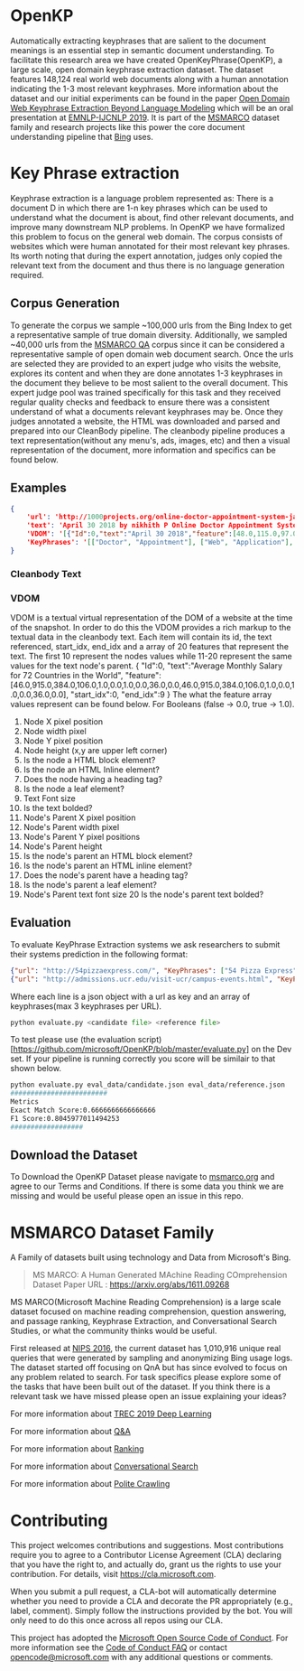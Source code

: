 # OpenKP  
Automatically extracting keyphrases that are
salient to the document meanings is an essential
step in semantic document understanding. To facilitate this research area we have created OpenKeyPhrase(OpenKP), a large scale, open domain keyphrase extraction dataset. The dataset features 148,124 real world web documents along with a human annotation indicating the 1-3 most relevant keyphrases. More information about the dataset and our initial experiments can be found in the paper [Open Domain Web Keyphrase Extraction
Beyond Language Modeling](https://www.emnlp-ijcnlp2019.org/program/) which will be an oral presentation at [EMNLP-IJCNLP 2019](https://www.emnlp-ijcnlp2019.org/).  It is part of the [MSMARCO](msmarco.org) dataset family and research projects like this power the core document understanding pipeline that [Bing](www.bing.com) uses.

# Key Phrase extraction
Keyphrase extraction is a language problem represented as: There is a document D in which there are 1-n key phrases which can be used to understand what the document is about, find other relevant documents, and improve many downstream NLP problems.
In OpenKP we have formalized this problem to focus on the general web domain. The corpus consists of websites which were human annotated for their most relevant key phrases. Its worth noting that during the expert annotation, judges only copied the relevant text from the document and thus there is no language generation required. 

## Corpus Generation
To generate the corpus we sample ~100,000 urls from the Bing Index to get a representative sample of true domain diversity. Additionally, we sampled ~40,000 urls from the [MSMARCO QA](https://github.com/microsoft/MSMARCO-Question-Answering) corpus since it can be considered a representative sample of open domain web document search. Once the urls are selected they are provided to an expert judge who visits the website, explores its content and when they are done annotates 1-3 keyphrases in the document they believe to be most salient to the overall document. This expert judge pool was trained specifically for this task and they received regular quality checks and feedback to ensure there was a consistent understand of what a documents relevant keyphrases may be. Once they judges annotated a website, the HTML was downloaded and parsed and prepared into our CleanBody pipeline. The cleanbody pipeline produces a text representation(without any menu's, ads, images, etc) and then a visual representation of the document, more information and specifics can be found below.

## Examples 
```json
{
    'url': 'http://1000projects.org/online-doctor-appointment-system-java-project.html', 
    'text': 'April 30 2018 by nikhith P Online Doctor Appointment System Java Project Project Title Secure Web Application for Online Doctor Appointment System Online Doctor appointment is a smart web application this provides a registration and login for both doctors and patients Doctors can register by giving his necessary details like timings fee category etc After successful registration the doctor can log in by giving username and password The doctor can view the booking request by patients and if he accepts the patient requests the status will be shown as booking confirmed to the patient He can also view the feedback given by the patient The patients must be registered and log in to book a doctor basing the category and the type The Application has following modules Admin Doctor Patient Admin Admin needs to login with username and password and in the admin home screen he can see the basic functionalities of admin Admin can view the registered doctors and patients He can also view the patients request and doctors requests and he will confirm the patients and doctors requests Doctor Doctor need to be registered by giving the necessary details like experience timing fees etc After registering he need to log in and in the home screen he can view the basic functionalities He can view the patient request forwarded from admin and he can accept and he can also view the feedback given by patients Patient The patient needs to be registered and log in after logging on he can search for the doctor by giving the location the reason or problem Basing on the doctor availability the admin will confirm the booking request and will send to mail that the booking is confirmed he can also view in the status and he can also give feedback basing the performance of the doctor Existing System In the existing system the patient needs to visit the doctor for booking we need to wait and the booking will be done manually so to maintain everything is always a problem Proposed System In the proposed system the doctors patients are brought to one platform will allow patients to be more flexible they can register and search for the doctors basing on the location the list of doctors will be shown and patient can book by selecting the time slots and the admin will confirm the booking so everything is computerized an done very fast which will save time Software Requirements NetBeans74JDK 17MySQL 55SQL Yog HTML JavaScript and CSS Screens Home Page This screen shows the basic view of the application home page and the list of modules Admin Login Page In this page admin can log in by giving username and password Admin Home Page After successful login the application shows the admin home page in which the basic functionalities are shown View doctors Page In this page admin can view the list of doctors registered View patients Page In this admin can view the list of patients registered Patients request Page In this page admin can view the requests sent by the user for booking a doctor View doctors request Page In this page the request from a doctor is shown and admin will send the confirmation to the user that the booking is confirmed Doctor registration Page In this page the can register into the application by providing all the necessary details like experience fee timings etc Doctor login Page In this page the doctor can login by giving the username and password Doctor home Page After the successful login the doctor home page shows basic functionalities View request Page In this page the doctor can view the patient requests which are forwarded by the admin and he responds to the request View feedback Page In this page the doctor can view the patients feedback Patient registration Page In this page the patient can register into the application by providing all necessary details Patient login Page In this page patient can log in by giving username and password Patient home Page After successful login the application shows the patient homepage with basic functionalities Search Results Page In this page patient can search the doctor by giving the category reason location by selecting on the map In this page after giving the details for searching the doctor the search results will be shown like as in above screen In this page patient can view the status of his booking whether the booking is confirmed or not Feedback Page In this page patient can give the feedback for the doctor based on his performance 201718 Java Projects CSE Projects Java Abstracts Java Based Projects MySQL Projects Previous Venue Booking System Java Project Next Campus Recruitment System Java Project', 
    'VDOM': '[{"Id":0,"text":"April 30 2018","feature":[48.0,115.0,97.0,14.0,0.0,0.0,0.0,0.0,11.0,0.0,48.0,619.0,96.0,18.0,1.0,0.0,0.0,0.0,11.0,0.0],"start_idx":0,"end_idx":3},{"Id":0,"text":"by","feature":[162.0,105.0,97.0,14.0,0.0,0.0,0.0,0.0,11.0,0.0,48.0,619.0,96.0,18.0,1.0,0.0,0.0,0.0,11.0,0.0],"start_idx":3,"end_idx":4},{"Id":0,"text":"nikhith P","feature":[190.0,77.0,97.0,14.0,0.0,0.0,0.0,0.0,11.0,0.0,48.0,619.0,96.0,18.0,1.0,0.0,0.0,0.0,11.0,0.0],"start_idx":4,"end_idx":6},{"Id":0,"text":"Online Doctor Appointment System Java Project","feature":[48.0,619.0,114.0,36.0,1.0,0.0,1.0,0.0,26.0,0.0,48.0,619.0,114.0,36.0,1.0,0.0,1.0,0.0,26.0,0.0],"start_idx":6,"end_idx":12},{"Id":0,"text":"Project Title","feature":[48.0,96.0,174.0,19.0,0.0,0.0,0.0,0.0,16.0,1.0,48.0,619.0,172.0,24.0,1.0,0.0,0.0,0.0,16.0,1.0],"start_idx":12,"end_idx":14},{"Id":0,"text":"Secure Web Application for Online Doctor Appointment System","feature":[48.0,619.0,172.0,24.0,1.0,0.0,0.0,0.0,16.0,1.0,48.0,619.0,172.0,24.0,1.0,0.0,0.0,0.0,16.0,1.0],"start_idx":14,"end_idx":22},{"Id":0,"text":"Online Doctor appointment is a smart web application this provides a registration and login for both doctors and patients Doctors can register by giving his necessary details like timings fee category etc After successful registration the doctor can log in by giving username and password The doctor can view the booking request by patients and if he accepts the patient requests the status will be shown as booking confirmed to the patient He can also view the feedback given by the patient The patients must be registered and log in to book a doctor basing the category and the type","feature":[48.0,619.0,272.0,336.0,1.0,0.0,0.0,0.0,16.0,0.0,48.0,619.0,272.0,336.0,1.0,0.0,0.0,0.0,16.0,0.0],"start_idx":22,"end_idx":122},{"Id":0,"text":"The Application has following modules","feature":[48.0,352.0,634.0,23.0,0.0,0.0,0.0,0.0,19.0,1.0,48.0,619.0,632.0,28.0,1.0,0.0,0.0,0.0,19.0,1.0],"start_idx":122,"end_idx":127},{"Id":0,"text":"Admin","feature":[48.0,619.0,684.0,24.0,1.0,0.0,0.0,0.0,16.0,0.0,48.0,619.0,684.0,24.0,1.0,0.0,0.0,0.0,16.0,0.0],"start_idx":127,"end_idx":128},{"Id":0,"text":"Doctor","feature":[48.0,619.0,708.0,24.0,1.0,0.0,0.0,0.0,16.0,0.0,48.0,619.0,708.0,24.0,1.0,0.0,0.0,0.0,16.0,0.0],"start_idx":128,"end_idx":129},{"Id":0,"text":"Patient","feature":[48.0,619.0,732.0,24.0,1.0,0.0,0.0,0.0,16.0,0.0,48.0,619.0,732.0,24.0,1.0,0.0,0.0,0.0,16.0,0.0],"start_idx":129,"end_idx":130},{"Id":0,"text":"Admin","feature":[48.0,56.0,782.0,19.0,0.0,0.0,0.0,0.0,16.0,1.0,48.0,619.0,780.0,24.0,1.0,0.0,0.0,0.0,16.0,1.0],"start_idx":130,"end_idx":131},{"Id":0,"text":"Admin needs to login with username and password and in the admin home screen he can see the basic functionalities of admin Admin can view the registered doctors and patients He can also view the patients request and doctors requests and he will confirm the patients and doctors requests","feature":[48.0,619.0,828.0,96.0,1.0,0.0,0.0,0.0,16.0,0.0,48.0,619.0,828.0,96.0,1.0,0.0,0.0,0.0,16.0,0.0],"start_idx":131,"end_idx":180},{"Id":0,"text":"Doctor","feature":[48.0,59.0,950.0,19.0,0.0,0.0,0.0,0.0,16.0,1.0,48.0,619.0,948.0,24.0,1.0,0.0,0.0,0.0,16.0,1.0],"start_idx":180,"end_idx":181},{"Id":0,"text":"Doctor need to be registered by giving the necessary details like experience timing fees etc After registering he need to log in and in the home screen he can view the basic functionalities He can view the patient request forwarded from admin and he can accept and he can also view the feedback given by patients","feature":[48.0,619.0,996.0,96.0,1.0,0.0,0.0,0.0,16.0,0.0,48.0,619.0,996.0,96.0,1.0,0.0,0.0,0.0,16.0,0.0],"start_idx":181,"end_idx":237},{"Id":0,"text":"Patient","feature":[48.0,62.0,1118.0,19.0,0.0,0.0,0.0,0.0,16.0,1.0,48.0,619.0,1116.0,24.0,1.0,0.0,0.0,0.0,16.0,1.0],"start_idx":237,"end_idx":238},{"Id":0,"text":"The patient needs to be registered and log in after logging on he can search for the doctor by giving the location the reason or problem Basing on the doctor availability the admin will confirm the booking request and will send to mail that the booking is confirmed he can also view in the status and he can also give feedback basing the performance of the doctor","feature":[48.0,619.0,1164.0,120.0,1.0,0.0,0.0,0.0,16.0,0.0,48.0,619.0,1164.0,120.0,1.0,0.0,0.0,0.0,16.0,0.0],"start_idx":238,"end_idx":305},{"Id":0,"text":"Existing System","feature":[48.0,158.0,1310.0,23.0,0.0,0.0,0.0,0.0,19.0,1.0,48.0,619.0,1308.0,28.0,1.0,0.0,0.0,0.0,19.0,1.0],"start_idx":305,"end_idx":307},{"Id":0,"text":"In the existing system the patient needs to visit the doctor for booking we need to wait and the booking will be done manually so to maintain everything is always a problem","feature":[48.0,619.0,1360.0,72.0,1.0,0.0,0.0,0.0,16.0,0.0,48.0,619.0,1360.0,72.0,1.0,0.0,0.0,0.0,16.0,0.0],"start_idx":307,"end_idx":339},{"Id":0,"text":"Proposed System","feature":[48.0,170.0,1458.0,23.0,0.0,0.0,0.0,0.0,19.0,1.0,48.0,619.0,1456.0,28.0,1.0,0.0,0.0,0.0,19.0,1.0],"start_idx":339,"end_idx":341},{"Id":0,"text":"In the proposed system the doctors patients are brought to one platform will allow patients to be more flexible they can register and search for the doctors basing on the location the list of doctors will be shown and patient can book by selecting the time slots and the admin will confirm the booking so everything is computerized an done very fast which will save time","feature":[48.0,619.0,1508.0,120.0,1.0,0.0,0.0,0.0,16.0,0.0,48.0,619.0,1508.0,120.0,1.0,0.0,0.0,0.0,16.0,0.0],"start_idx":341,"end_idx":407},{"Id":0,"text":"Software Requirements","feature":[48.0,227.0,1654.0,23.0,0.0,0.0,0.0,0.0,19.0,1.0,48.0,619.0,1652.0,28.0,1.0,0.0,0.0,0.0,19.0,1.0],"start_idx":407,"end_idx":409},{"Id":0,"text":"NetBeans74JDK 17MySQL 55SQL Yog HTML JavaScript and CSS","feature":[48.0,619.0,1704.0,24.0,1.0,0.0,0.0,0.0,16.0,0.0,48.0,619.0,1704.0,24.0,1.0,0.0,0.0,0.0,16.0,0.0],"start_idx":409,"end_idx":417},{"Id":0,"text":"Screens","feature":[48.0,80.0,1754.0,23.0,0.0,0.0,0.0,0.0,19.0,1.0,48.0,619.0,1752.0,28.0,1.0,0.0,0.0,0.0,19.0,1.0],"start_idx":417,"end_idx":418},{"Id":0,"text":"Home Page","feature":[48.0,93.0,1806.0,19.0,0.0,0.0,0.0,0.0,16.0,1.0,48.0,619.0,1804.0,24.0,1.0,0.0,0.0,0.0,16.0,1.0],"start_idx":418,"end_idx":420},{"Id":0,"text":"This screen shows the basic view of the application home page and the list of modules","feature":[48.0,619.0,1876.0,48.0,1.0,0.0,0.0,0.0,16.0,0.0,48.0,619.0,1876.0,48.0,1.0,0.0,0.0,0.0,16.0,0.0],"start_idx":420,"end_idx":436},{"Id":0,"text":"Admin Login Page","feature":[48.0,146.0,1950.0,19.0,0.0,0.0,0.0,0.0,16.0,1.0,48.0,619.0,1948.0,24.0,1.0,0.0,0.0,0.0,16.0,1.0],"start_idx":436,"end_idx":439},{"Id":0,"text":"In this page admin can log in by giving username and password","feature":[48.0,619.0,2020.0,48.0,1.0,0.0,0.0,0.0,16.0,0.0,48.0,619.0,2020.0,48.0,1.0,0.0,0.0,0.0,16.0,0.0],"start_idx":439,"end_idx":451},{"Id":0,"text":"Admin Home Page","feature":[48.0,148.0,2046.0,19.0,0.0,0.0,0.0,0.0,16.0,1.0,48.0,619.0,2020.0,48.0,1.0,0.0,0.0,0.0,16.0,0.0],"start_idx":451,"end_idx":454},{"Id":0,"text":"After successful login the application shows the admin home page in which the basic functionalities are shown","feature":[48.0,619.0,2116.0,72.0,1.0,0.0,0.0,0.0,16.0,0.0,48.0,619.0,2116.0,72.0,1.0,0.0,0.0,0.0,16.0,0.0],"start_idx":454,"end_idx":471},{"Id":0,"text":"View doctors Page","feature":[48.0,150.0,2166.0,19.0,0.0,0.0,0.0,0.0,16.0,1.0,48.0,619.0,2116.0,72.0,1.0,0.0,0.0,0.0,16.0,0.0],"start_idx":471,"end_idx":474},{"Id":0,"text":"In this page admin can view the list of doctors registered","feature":[48.0,619.0,2236.0,48.0,1.0,0.0,0.0,0.0,16.0,0.0,48.0,619.0,2236.0,48.0,1.0,0.0,0.0,0.0,16.0,0.0],"start_idx":474,"end_idx":485},{"Id":0,"text":"View patients Page","feature":[48.0,153.0,2262.0,19.0,0.0,0.0,0.0,0.0,16.0,1.0,48.0,619.0,2236.0,48.0,1.0,0.0,0.0,0.0,16.0,0.0],"start_idx":485,"end_idx":488},{"Id":0,"text":"In this admin can view the list of patients registered","feature":[48.0,619.0,2332.0,48.0,1.0,0.0,0.0,0.0,16.0,0.0,48.0,619.0,2332.0,48.0,1.0,0.0,0.0,0.0,16.0,0.0],"start_idx":488,"end_idx":498},{"Id":0,"text":"Patients request Page","feature":[48.0,182.0,2358.0,19.0,0.0,0.0,0.0,0.0,16.0,1.0,48.0,619.0,2332.0,48.0,1.0,0.0,0.0,0.0,16.0,0.0],"start_idx":498,"end_idx":501},{"Id":0,"text":"In this page admin can view the requests sent by the user for booking a doctor","feature":[48.0,619.0,2428.0,48.0,1.0,0.0,0.0,0.0,16.0,0.0,48.0,619.0,2428.0,48.0,1.0,0.0,0.0,0.0,16.0,0.0],"start_idx":501,"end_idx":517},{"Id":0,"text":"View doctors request Page","feature":[48.0,218.0,2454.0,19.0,0.0,0.0,0.0,0.0,16.0,1.0,48.0,619.0,2428.0,48.0,1.0,0.0,0.0,0.0,16.0,0.0],"start_idx":517,"end_idx":521},{"Id":0,"text":"In this page the request from a doctor is shown and admin will send the confirmation to the user that the booking is confirmed","feature":[48.0,619.0,2524.0,72.0,1.0,0.0,0.0,0.0,16.0,0.0,48.0,619.0,2524.0,72.0,1.0,0.0,0.0,0.0,16.0,0.0],"start_idx":521,"end_idx":545},{"Id":0,"text":"Doctor registration Page","feature":[48.0,198.0,2574.0,19.0,0.0,0.0,0.0,0.0,16.0,1.0,48.0,619.0,2524.0,72.0,1.0,0.0,0.0,0.0,16.0,0.0],"start_idx":545,"end_idx":548},{"Id":0,"text":"In this page the can register into the application by providing all the necessary details like experience fee timings etc","feature":[48.0,619.0,2644.0,72.0,1.0,0.0,0.0,0.0,16.0,0.0,48.0,619.0,2644.0,72.0,1.0,0.0,0.0,0.0,16.0,0.0],"start_idx":548,"end_idx":568},{"Id":0,"text":"Doctor login Page","feature":[48.0,143.0,2694.0,19.0,0.0,0.0,0.0,0.0,16.0,1.0,48.0,619.0,2644.0,72.0,1.0,0.0,0.0,0.0,16.0,0.0],"start_idx":568,"end_idx":571},{"Id":0,"text":"In this page the doctor can login by giving the username and password","feature":[48.0,619.0,2764.0,24.0,1.0,0.0,0.0,0.0,16.0,0.0,48.0,619.0,2764.0,24.0,1.0,0.0,0.0,0.0,16.0,0.0],"start_idx":571,"end_idx":584},{"Id":0,"text":"Doctor home Page","feature":[48.0,149.0,2814.0,19.0,0.0,0.0,0.0,0.0,16.0,1.0,48.0,619.0,2812.0,24.0,1.0,0.0,0.0,0.0,16.0,1.0],"start_idx":584,"end_idx":587},{"Id":0,"text":"After the successful login the doctor home page shows basic functionalities","feature":[48.0,619.0,2884.0,48.0,1.0,0.0,0.0,0.0,16.0,0.0,48.0,619.0,2884.0,48.0,1.0,0.0,0.0,0.0,16.0,0.0],"start_idx":587,"end_idx":598},{"Id":0,"text":"View request Page","feature":[48.0,149.0,2910.0,19.0,0.0,0.0,0.0,0.0,16.0,1.0,48.0,619.0,2884.0,48.0,1.0,0.0,0.0,0.0,16.0,0.0],"start_idx":598,"end_idx":601},{"Id":0,"text":"In this page the doctor can view the patient requests which are forwarded by the admin and he responds to the request","feature":[48.0,619.0,2980.0,72.0,1.0,0.0,0.0,0.0,16.0,0.0,48.0,619.0,2980.0,72.0,1.0,0.0,0.0,0.0,16.0,0.0],"start_idx":601,"end_idx":623},{"Id":0,"text":"View feedback Page","feature":[48.0,161.0,3030.0,19.0,0.0,0.0,0.0,0.0,16.0,1.0,48.0,619.0,2980.0,72.0,1.0,0.0,0.0,0.0,16.0,0.0],"start_idx":623,"end_idx":626},{"Id":0,"text":"In this page the doctor can view the patients feedback","feature":[48.0,619.0,3100.0,48.0,1.0,0.0,0.0,0.0,16.0,0.0,48.0,619.0,3100.0,48.0,1.0,0.0,0.0,0.0,16.0,0.0],"start_idx":626,"end_idx":636},{"Id":0,"text":"Patient registration Page","feature":[48.0,201.0,3126.0,19.0,0.0,0.0,0.0,0.0,16.0,1.0,48.0,619.0,3100.0,48.0,1.0,0.0,0.0,0.0,16.0,0.0],"start_idx":636,"end_idx":639},{"Id":0,"text":"In this page the patient can register into the application by providing all necessary details","feature":[48.0,619.0,3196.0,48.0,1.0,0.0,0.0,0.0,16.0,0.0,48.0,619.0,3196.0,48.0,1.0,0.0,0.0,0.0,16.0,0.0],"start_idx":639,"end_idx":654},{"Id":0,"text":"Patient login Page","feature":[48.0,146.0,3270.0,19.0,0.0,0.0,0.0,0.0,16.0,1.0,48.0,619.0,3268.0,24.0,1.0,0.0,0.0,0.0,16.0,1.0],"start_idx":654,"end_idx":657},{"Id":0,"text":"In this page patient can log in by giving username and password","feature":[48.0,619.0,3340.0,48.0,1.0,0.0,0.0,0.0,16.0,0.0,48.0,619.0,3340.0,48.0,1.0,0.0,0.0,0.0,16.0,0.0],"start_idx":657,"end_idx":669},{"Id":0,"text":"Patient home Page","feature":[48.0,152.0,3366.0,19.0,0.0,0.0,0.0,0.0,16.0,1.0,48.0,619.0,3340.0,48.0,1.0,0.0,0.0,0.0,16.0,0.0],"start_idx":669,"end_idx":672},{"Id":0,"text":"After successful login the application shows the patient homepage with basic functionalities","feature":[48.0,619.0,3436.0,48.0,1.0,0.0,0.0,0.0,16.0,0.0,48.0,619.0,3436.0,48.0,1.0,0.0,0.0,0.0,16.0,0.0],"start_idx":672,"end_idx":684},{"Id":0,"text":"Search Results Page","feature":[48.0,165.0,3582.0,19.0,0.0,0.0,0.0,0.0,16.0,1.0,48.0,619.0,3580.0,24.0,1.0,0.0,0.0,0.0,16.0,1.0],"start_idx":684,"end_idx":687},{"Id":0,"text":"In this page patient can search the doctor by giving the category reason location by selecting on the map","feature":[48.0,619.0,3652.0,48.0,1.0,0.0,0.0,0.0,16.0,0.0,48.0,619.0,3652.0,48.0,1.0,0.0,0.0,0.0,16.0,0.0],"start_idx":687,"end_idx":706},{"Id":0,"text":"In this page after giving the details for searching the doctor the search results will be shown like as in above screen","feature":[48.0,619.0,3724.0,72.0,1.0,0.0,0.0,0.0,16.0,0.0,48.0,619.0,3724.0,72.0,1.0,0.0,0.0,0.0,16.0,0.0],"start_idx":706,"end_idx":728},{"Id":0,"text":"In this page patient can view the status of his booking whether the booking is confirmed or not","feature":[48.0,619.0,3844.0,48.0,1.0,0.0,0.0,0.0,16.0,0.0,48.0,619.0,3844.0,48.0,1.0,0.0,0.0,0.0,16.0,0.0],"start_idx":728,"end_idx":746},{"Id":0,"text":"Feedback Page","feature":[48.0,123.0,3918.0,19.0,0.0,0.0,0.0,0.0,16.0,1.0,48.0,619.0,3916.0,24.0,1.0,0.0,0.0,0.0,16.0,1.0],"start_idx":746,"end_idx":748},{"Id":0,"text":"In this page patient can give the feedback for the doctor based on his performance","feature":[48.0,619.0,3988.0,24.0,1.0,0.0,0.0,0.0,16.0,0.0,48.0,619.0,3988.0,24.0,1.0,0.0,0.0,0.0,16.0,0.0],"start_idx":748,"end_idx":763},{"Id":0,"text":"201718 Java Projects","feature":[76.0,184.0,4102.0,14.0,0.0,0.0,0.0,0.0,11.0,0.0,48.0,619.0,4068.0,98.0,1.0,0.0,0.0,0.0,11.0,0.0],"start_idx":763,"end_idx":766},{"Id":0,"text":"CSE Projects","feature":[268.0,111.0,4102.0,14.0,0.0,0.0,0.0,0.0,11.0,0.0,48.0,619.0,4068.0,98.0,1.0,0.0,0.0,0.0,11.0,0.0],"start_idx":766,"end_idx":768},{"Id":0,"text":"Java Abstracts","feature":[387.0,136.0,4102.0,14.0,0.0,0.0,0.0,0.0,11.0,0.0,48.0,619.0,4068.0,98.0,1.0,0.0,0.0,0.0,11.0,0.0],"start_idx":768,"end_idx":770},{"Id":0,"text":"Java Based Projects","feature":[76.0,549.0,4102.0,30.0,0.0,0.0,0.0,0.0,11.0,0.0,48.0,619.0,4068.0,98.0,1.0,0.0,0.0,0.0,11.0,0.0],"start_idx":770,"end_idx":773},{"Id":0,"text":"MySQL Projects","feature":[161.0,135.0,4118.0,14.0,0.0,0.0,0.0,0.0,11.0,0.0,48.0,619.0,4068.0,98.0,1.0,0.0,0.0,0.0,11.0,0.0],"start_idx":773,"end_idx":775},{"Id":0,"text":"Previous","feature":[48.0,309.0,5379.0,16.0,0.0,0.0,0.0,0.0,11.0,0.0,48.0,309.0,5379.0,51.0,1.0,0.0,0.0,0.0,16.0,0.0],"start_idx":775,"end_idx":776},{"Id":0,"text":"Venue Booking System Java Project","feature":[48.0,266.0,5409.0,18.0,0.0,0.0,0.0,0.0,15.0,0.0,48.0,309.0,5379.0,51.0,1.0,0.0,0.0,0.0,16.0,0.0],"start_idx":776,"end_idx":781},{"Id":0,"text":"Next","feature":[358.0,309.0,5379.0,16.0,0.0,0.0,0.0,0.0,11.0,0.0,358.0,309.0,5379.0,75.0,1.0,0.0,0.0,0.0,16.0,0.0],"start_idx":781,"end_idx":782},{"Id":0,"text":"Campus Recruitment System Java Project","feature":[413.0,254.0,5409.0,42.0,0.0,0.0,0.0,0.0,15.0,0.0,358.0,309.0,5379.0,75.0,1.0,0.0,0.0,0.0,16.0,0.0],"start_idx":782,"end_idx":787}]', 
    'KeyPhrases': '[["Doctor", "Appointment"], ["Web", "Application"], []]'
}
```
### Cleanbody Text

### VDOM 
VDOM is a textual virtual representation of the DOM of a website at the time of the snapshot. In order to do this the VDOM provides a rich markup to the textual data in the cleanbody text. Each item will contain its id, the text referenced, start_idx, end_idx and a array of 20 features that represent the text. The first 10 represent the nodes values while 11-20 represent the same values for the text node's parent. 
{
    "Id":0,
    "text":"Average Monthly Salary for 72 Countries in the World",
    "feature":
        [46.0,915.0,384.0,106.0,1.0,0.0,1.0,0.0,36.0,0.0,46.0,915.0,384.0,106.0,1.0,0.0,1.0,0.0,36.0,0.0],
    "start_idx":0,
    "end_idx":9
}
The what the feature array values represent can be found below. For Booleans (false -> 0.0, true -> 1.0).

1.	Node X pixel position
2.	Node width pixel
3.	Node Y pixel position
4.	Node height (x,y are upper left corner)
5.	Is the node a HTML block element?
6.	Is the node an HTML Inline element?
7.	Does the node having a <h> heading tag?
8.	Is the node a leaf element?
9.	Text Font size
10.	Is the text bolded?
11. Node's Parent X pixel position
12. Node's Parent width pixel
13. Node's Parent Y pixel positions
14. Node's Parent height
15. Is the node's parent an HTML block element?
16. Is the node's parent an HTML inline element? 
17. Does the node's parent have a <h> heading tag?
18. Is the node's parent a leaf element?
19. Node's Parent text font size
20 Is the node's parent text bolded?


## Evaluation
To evaluate KeyPhrase Extraction systems we ask researchers to submit their systems prediction in the following format:  

```json
{"url": "http://54pizzaexpress.com/", "KeyPhrases": ["54 Pizza Express", "wholesome quality ingredient", "homemade product"]}
{"url": "http://admissions.ucr.edu/visit-ucr/campus-events.html", "KeyPhrases": ["UNIVERSITY OF CALIFORNIA", "Campus Events", "Transfer Day"]}
```
Where each line is a json object with a url as key and an array of keyphrases(max 3 keyphrases per URL).
```python
python evaluate.py <candidate file> <reference file>
``` 
 To test please use (the evaluation script)[https://github.com/microsoft/OpenKP/blob/master/evaluate.py] on the Dev set. If your pipeline is running correctly you score will be similair to that shown below.
```bash 
python evaluate.py eval_data/candidate.json eval_data/reference.json
########################
Metrics
Exact Match Score:0.6666666666666666
F1 Score:0.8045977011494253
##################
```

## Download the Dataset
To Download the OpenKP Dataset please navigate to [msmarco.org](http://www.msmarco.org/dataset.aspx) and agree to our Terms and Conditions. If there is some data you think we are missing and would be useful please open an issue in this repo.
# MSMARCO Dataset Family
A Family of datasets built using technology and Data from Microsoft's Bing.

> MS MARCO: A Human Generated MAchine Reading COmprehension Dataset
> Paper URL : https://arxiv.org/abs/1611.09268

MS MARCO(Microsoft Machine Reading Comprehension) is a large scale dataset focused on machine reading comprehension, question answering, and passage ranking, Keyphrase Extraction, and Conversational Search Studies, or what the community thinks would be useful. 

First released at [NIPS 2016](https://arxiv.org/pdf/1611.09268.pdf), the current dataset has 1,010,916 unique real queries that were generated by sampling and anonymizing Bing usage logs. The dataset started off focusing on QnA but has since evolved to focus on any problem related to search. For task specifics please explore some of the tasks that have been built out of the dataset. If you think there is a relevant task we have missed please open an issue explaining your ideas?  

For more information about [TREC 2019 Deep Learning](https://github.com/microsoft/TREC-2019-Deep-Learning)

For more information about [Q&A](https://github.com/microsoft/MSMARCO-Question-Answering)

For more information about [Ranking](https://github.com/microsoft/MSMARCO-Passage-Ranking)

For more information about [Conversational Search](https://github.com/microsoft/MSMARCO-Conversational-Search)

For more information about [Polite Crawling](https://github.com/microsoft/MSMARCO-Optimal-Freshness-Crawl-Under-Politeness-Constraints)


# Contributing

This project welcomes contributions and suggestions.  Most contributions require you to agree to a
Contributor License Agreement (CLA) declaring that you have the right to, and actually do, grant us
the rights to use your contribution. For details, visit https://cla.microsoft.com.

When you submit a pull request, a CLA-bot will automatically determine whether you need to provide
a CLA and decorate the PR appropriately (e.g., label, comment). Simply follow the instructions
provided by the bot. You will only need to do this once across all repos using our CLA.

This project has adopted the [Microsoft Open Source Code of Conduct](https://opensource.microsoft.com/codeofconduct/).
For more information see the [Code of Conduct FAQ](https://opensource.microsoft.com/codeofconduct/faq/) or
contact [opencode@microsoft.com](mailto:opencode@microsoft.com) with any additional questions or comments.
